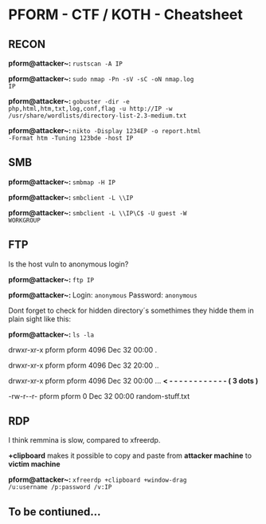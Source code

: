 <h1>PFORM - CTF / KOTH - Cheatsheet</h1>

<h2>RECON</h2> 

<b>pform@attacker~: </b><code>rustscan -A IP</code>

<b>pform@attacker~: </b><code>sudo nmap -Pn -sV -sC -oN nmap.log IP</code>

<b>pform@attacker~: </b><code>gobuster -dir -e php,html,htm,txt,log,conf,flag -u http://IP -w /usr/share/wordlists/directory-list-2.3-medium.txt</code>

<b>pform@attacker~: </b><code>nikto -Display 1234EP -o report.html -Format htm -Tuning 123bde -host IP</code>

<h2>SMB</h2>

<b>pform@attacker~: </b><code>smbmap -H IP</code>

<b>pform@attacker~: </b><code>smbclient -L \\\\IP</code>

<b>pform@attacker~: </b><code>smbclient -L \\\\IP\\C$ -U guest -W WORKGROUP</code>



<h2>FTP</h2>

Is the host vuln to anonymous login?

<b>pform@attacker~: </b><code>ftp IP</code>

<b>pform@attacker~: </b>Login: <code>anonymous</code> Password: <code>anonymous</code>

Dont forget to check for hidden directory´s  somethimes they hidde them in plain sight like this:

<b>pform@attacker~: </b><code>ls -la</code>

drwxr-xr-x pform pform 4096 Dec 32 00:00 .

drwxr-xr-x pform pform 4096 Dec 32 20:00 ..

drwxr-xr-x pform pform 4096 Dec 32 00:00 ... <b>  < - - - - - - - - - - - - ( 3 dots )</b>

-rw-r--r-  pform pform    0 Dec 32 00:00 random-stuff.txt


<h2>RDP</h2>

I think remmina is slow, compared to xfreerdp. 

<b>+clipboard</b> makes it possible to copy and paste from <b>attacker machine</b> to <b>victim machine</b>

<b>pform@attacker~: </b><code>xfreerdp +clipboard +window-drag /u:username /p:password /v:IP</code>


<h2>To be contiuned...</h2>

